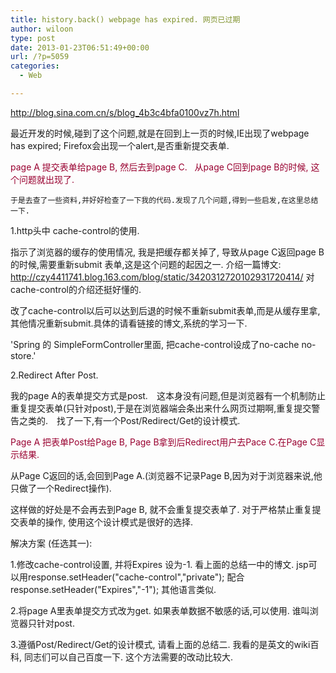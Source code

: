 ```yaml
---
title: history.back() webpage has expired. 网页已过期
author: wiloon
type: post
date: 2013-01-23T06:51:49+00:00
url: /?p=5059
categories:
  - Web

---
```

http://blog.sina.com.cn/s/blog_4b3c4bfa0100vz7h.html

最近开发的时候,碰到了这个问题,就是在回到上一页的时候,IE出现了webpage has expired; Firefox会出现一个alert,是否重新提交表单.

  <span style="color: #990030;">page A 提交表单给page B, 然后去到page C.  <wbr /> 从page C回到page B的时候, 这个问题就出现了. 
  
    于是去查了一些资料,并好好检查了一下我的代码.发现了几个问题,得到一些启发,在这里总结一下.
  

  1.http头中 cache-control的使用.


  指示了浏览器的缓存的使用情况, 我是把缓存都关掉了, 导致从page C返回page B的时候,需要重新submit 表单,这是这个问题的起因之一. 介绍一篇博文: http://czy4411741.blog.163.com/blog/static/3420312720102931720414/ 对cache-control的介绍还挺好懂的.


  改了cache-control以后可以达到后退的时候不重新submit表单,而是从缓存里拿,其他情况重新submit.具体的请看链接的博文,系统的学习一下.


  'Spring 的 SimpleFormController里面, 把cache-control设成了no-cache no-store.'

  2.Redirect After Post.


  我的page A的表单提交方式是post.　这本身没有问题,但是浏览器有一个机制防止重复提交表单(只针对post),于是在浏览器端会条出来什么网页过期啊,重复提交警告之类的.　找了一下,有一个Post/Redirect/Get的设计模式.


  <span style="color: #990030;">Page A 把表单Post给Page B, Page B拿到后Redirect用户去Pace C.在Page C显示结果.


  从Page C返回的话,会回到Page A.(浏览器不记录Page B,因为对于浏览器来说,他只做了一个Redirect操作).


  这样做的好处是不会再去到Page B, 就不会重复提交表单了. 对于严格禁止重复提交表单的操作, 使用这个设计模式是很好的选择.

  解决方案 (任选其一):


  1.修改cache-control设置, 并将Expires 设为-1. 看上面的总结一中的博文. jsp可以用response.setHeader("cache-control","private"); 配合response.setHeader("Expires","-1"); 其他语言类似.

  2.将page A里表单提交方式改为get. 如果表单数据不敏感的话,可以使用. 谁叫浏览器只针对post.

  3.遵循Post/Redirect/Get的设计模式, 请看上面的总结二. 我看的是英文的wiki百科, 同志们可以自己百度一下. 这个方法需要的改动比较大.
